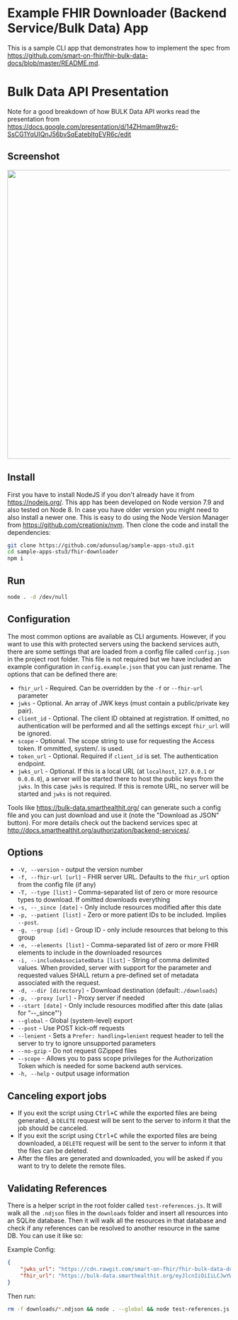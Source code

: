 # Example FHIR Downloader (Backend Service/Bulk Data) App

This is a sample CLI app that demonstrates how to implement the spec from https://github.com/smart-on-fhir/fhir-bulk-data-docs/blob/master/README.md.

# Bulk Data API Presentation 
Note for a good breakdown of how BULK Data API works read the presentation from https://docs.google.com/presentation/d/14ZHmam9hwz6-SsCG1YqUIQnJ56bvSqEatebltgEVR6c/edit

## Screenshot
<img src="screenshot.png" width="650" />

## Install

First you have to install NodeJS if you don't already have it from https://nodejs.org/. This app has been developed on Node version 7.9 and also tested on Node 8. In case you have older version you might need to also install a newer one. This is easy to do using the Node Version Manager from https://github.com/creationix/nvm. Then clone the code and install the dependencies:
```sh
git clone https://github.com/adunsulag/sample-apps-stu3.git
cd sample-apps-stu3/fhir-downloader
npm i
```

## Run
```sh
node . -d /dev/null
```

## Configuration

The most common options are available as CLI arguments. However, if you want to use this with protected servers using the backend services auth, there are some settings that are loaded from a config file called `config.json` in the project root folder. This file is not required but we have included an example configuration in `config.example.json` that you can just rename. The options that can be defined there are:
- `fhir_url`    - Required. Can be overridden by the `-f` or `--fhir-url` parameter
- `jwks`        - Optional. An array of JWK keys (must contain a public/private key pair).
- `client_id`   - Optional. The client ID obtained at registration. If omitted, no authentication will be performed and all the settings except `fhir_url` will be ignored.
- `scope`   	- Optional. The scope string to use for requesting the Access token.  If ommitted, system/*.* is used.
- `token_url`   - Optional. Required if `client_id` is set. The authentication endpoint.
- `jwks_url`    - Optional. If this is a local URL (at `localhost`, `127.0.0.1` or `0.0.0.0`), a server will be started there to host the public keys
                  from the `jwks`. In this case `jwks` is required. If this is remote URL, no server will be started and `jwks` is not required.

Tools like https://bulk-data.smarthealthit.org/ can generate such a config file and you can just download and use it (note the "Download as JSON" button). For more details check out the backend services spec at http://docs.smarthealthit.org/authorization/backend-services/.


## Options

- `-V, --version`         - output the version number
- `-f, --fhir-url [url]`  - FHIR server URL. Defaults to the `fhir_url` option from the config file (if any)
- `-T, --type [list]`     - Comma-separated list of zero or more resource types to download. If omitted downloads everything
- `-s, --_since [date]`   - Only include resources modified after this date
- `-p, --patient [list]`  - Zero or more patient IDs to be included. Implies `--post`.
- `-g, --group [id]`      - Group ID - only include resources that belong to this group
- `-e, --elements [list]` - Comma-separated list of zero or more FHIR elements to include in the downloaded resources
- `-i, --includeAssociatedData [list]` - String of comma delimited values. When provided, server with support for the parameter and requested values SHALL return a pre-defined set of metadata associated with the request.
- `-d, --dir [directory]` - Download destination (default:`./downloads`)
- `-p, --proxy [url]`     - Proxy server if needed
- `--start [date]`        - Only include resources modified after this date (alias for "--_since"')
- `--global`              - Global (system-level) export
- `--post`                - Use POST kick-off requests
- `--lenient`             - Sets a `Prefer: handling=lenient` request header to tell the server to try to ignore unsupported parameters
- `--no-gzip`             - Do not request GZipped files
- `--scope`            	  - Allows you to pass scope privileges for the Authorization Token which is needed for some backend auth services.
- `-h, --help`            - output usage information

## Canceling export jobs
- If you exit the script using <kbd>Ctrl+C</kbd> while the exported files are being generated, a `DELETE` request will be sent to the server to inform it that the job should be canceled.
- If you exit the script using <kbd>Ctrl+C</kbd> while the exported files are being downloaded, a `DELETE` request will be sent to the server to inform it that the files can be deleted.
- After the files are generated and downloaded, you will be asked if you want to try to delete the remote files.

## Validating References
There is a helper script in the root folder called `test-references.js`. It will walk all the `.ndjson`
files in the `downloads` folder and insert all resources into an SQLite database. Then it will walk all the resources
in that database and check if any references can be resolved to another resource in the same DB.
You can use it like so:

Example Config:
```json
{
    "jwks_url": "https://cdn.rawgit.com/smart-on-fhir/fhir-bulk-data-docs/master/sample-jwks/RS384.public.json",
    "fhir_url": "https://bulk-data.smarthealthit.org/eyJlcnIiOiIiLCJwYWdlIjoxMDAwMCwiZHVyIjoxMCwidGx0IjoxNSwibSI6MX0/fhir"
}
```
Then run:
```sh
rm -f downloads/*.ndjson && node . --global && node test-references.js
```
